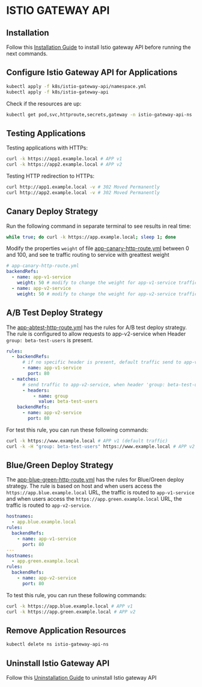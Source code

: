 # ISTIO GATEWAY API

## Installation

Follow this [Installation Guide](https://istio.io/latest/docs/tasks/traffic-management/ingress/gateway-api) to install Istio gateway API before running the next commands.

## Configure Istio Gateway API for Applications

```bash
kubectl apply -f k8s/istio-gateway-api/namespace.yml
kubectl apply -f k8s/istio-gateway-api
```

Check if the resources are up:

```bash
kubectl get pod,svc,httproute,secrets,gateway -n istio-gateway-api-ns
```

## Testing Applications

Testing applications with HTTPs:

```bash
curl -k https://app1.example.local # APP v1
curl -k https://app2.example.local # APP v2
```

Testing HTTP redirection to HTTPs:

```bash
curl http://app1.example.local -v # 302 Moved Permanently
curl http://app2.example.local -v # 302 Moved Permanently
```

## Canary Deploy Strategy

Run the following command in separate terminal to see results in real time:

```bash
while true; do curl -k https://app.example.local; sleep 1; done
```

Modify the properties `weight` of file [app-canary-http-route.yml](./app-canary-http-route.yml) between 0 and 100, and see te traffic routing to service with greattest weight

```yml
# app-canary-http-route.yml
backendRefs:
  - name: app-v1-service
    weight: 50 # modify to change the weight for app-v1-service traffic
  - name: app-v2-service
    weight: 50 # modify to change the weight for app-v2-service traffic
```

## A/B Test Deploy Strategy

The [app-abtest-http-route.yml](./app-abtest-http-route.yml) has the rules for A/B test deploy strategy. The rule is configured to allow requests to app-v2-service when Header `group: beta-test-users` is present.

```yml
rules:
  - backendRefs:
      # if no specific header is present, default traffic send to app-v1-service
      - name: app-v1-service
        port: 80
  - matches:
      # send traffic to app-v2-service, when header 'group: beta-test-users' is present
      - headers:
          - name: group
            value: beta-test-users
    backendRefs:
      - name: app-v2-service
        port: 80
```

For test this rule, you can run these following commands:

```bash
curl -k https://www.example.local # APP v1 (default traffic)
curl -k -H "group: beta-test-users" https://www.example.local # APP v2 (header match rule traffic)
```

## Blue/Green Deploy Strategy

The [app-blue-green-http-route.yml](./app-blue-green-http-route.yml) has the rules for Blue/Green deploy strategy. The rule is based on host and when users access the `https://app.blue.example.local` URL, the traffic is routed to `app-v1-service` and when users access the `https://app.green.example.local` URL, the traffic is routed to `app-v2-service`.

```yml
hostnames:
  - app.blue.example.local
rules:
  backendRefs:
    - name: app-v1-service
      port: 80
---
hostnames:
  - app.green.example.local
rules:
  backendRefs:
    - name: app-v2-service
      port: 80
```

To test this rule, you can run these following commands:

```bash
curl -k https://app.blue.example.local # APP v1
curl -k https://app.green.example.local # APP v2
```

## Remove Application Resources

```bash
kubectl delete ns istio-gateway-api-ns
```

## Uninstall Istio Gateway API

Follow this [Uninstallation Guide](https://istio.io/latest/docs/tasks/traffic-management/ingress/gateway-api/#cleanup) to uninstall Istio gateway API
